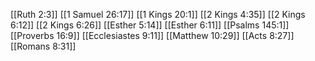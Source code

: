 [[Ruth 2:3]]
[[1 Samuel 26:17]]
[[1 Kings 20:1]]
[[2 Kings 4:35]]
[[2 Kings 6:12]]
[[2 Kings 6:26]]
[[Esther 5:14]]
[[Esther 6:11]]
[[Psalms 145:1]]
[[Proverbs 16:9]]
[[Ecclesiastes 9:11]]
[[Matthew 10:29]]
[[Acts 8:27]]
[[Romans 8:31]]
